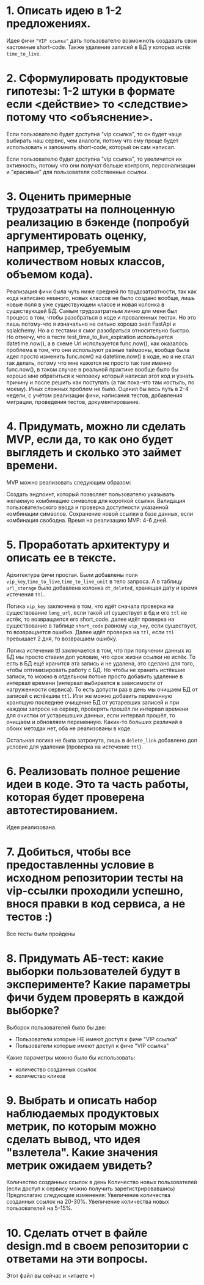 # 1. Описать идею в 1-2 предложениях.
Идея фичи `"VIP ссылка"` дать пользователю возможноть создавать свои кастомные short-code.
Также удаление записей в БД у которых истёк `time_to_live`.

# 2. Сформулировать продуктовые гипотезы: 1-2 штуки в формате если <действие> то <следствие> потому что <объяснение>.

Если пользователю будет доступна "vip ссылка", то он будет чаще выбирать наш сервис, чем аналоги, потому что ему проще будет использовать и запомнить short-code, который он сам написал.

Если пользователю будет доступна "vip ссылка", то увеличится их активность, потому что они получат больше контроля, персонализации и "красивые" для пользователя собственные ссылки.

# 3. Оценить примерные трудозатраты на полноценную реализацию в бэкенде (попробуй аргументировать оценку, например, требуемым количеством новых классов, объемом кода).

Реализация фичи была чуть ниже средней по трудозатратности, так как кода написано немного, новых классов не было создано вообще, лишь новые поля в уже существующем классе и новая колонка в существующей БД.
Самым трудозатратным лично для меня был процесс в том, чтобы разобраться в коде и проваленных тестах. Но это лишь потому-что я изначально не сильно хорошо знал FastApi и sqlalchemy.
Но а с тестами я смог разобраться относительно быстро. Но отмечу, что в тесте test_time_to_live_expiration используется datetime.now(), а в схеме Url используется func.now(), как оказалось проблема в том, что они используют разные таймзоны, вообще была идея просто изменить func.now() на datetime.now() в коде, но я не стал так делать, потому что мне кажется не просто так там именно func.now(), в таком случае в реальной практике вообще было бы хорошо мне обратиться к человеку который написал этот код и узнать причину и после решить как поступать (а так пока-что там костыль, по моему).
Иных сложных проблем не было.
Оценил бы весь путь в 2-4 недели, с учётом реализации фичи, написания тестов, добавления миграции, проведения тестов, документирование.


# 4. Придумать, можно ли сделать MVP, если да, то как оно будет выглядеть и сколько это займет времени.

MVP можно реализовать следующим образом:

Создать эндпоинт, который позволяет пользователю указывать желаемую комбинацию символов для короткой ссылки.
Валидация пользовательского ввода и проверка доступности указанной комбинации символов.
Сохранение новой ссылки в базе данных, если комбинация свободна.
Время на реализацию MVP: 4-6 дней.



# 5. Проработать архитектуру и описать ее в тексте.
Архитектура фичи простая. Были добавлены поля `vip_key`,`time_to_live`,`time_to_live_unit` в тело запроса.
А в таблицу `url_storage` было добавлена колонка `dt_deleted`, хранящая дату и время истечения `ttl`.

Логика `vip_key` заключена в том, что идёт сначала проверка на существование `long_url`, если такой url существует в бд и его `ttl` не истёк,
то возвращается его short_code.
далее идёт проверка на существование в таблице `short_code` равному `vip_key`, если существует, то возвращается ошибка.
Далее идёт проверка на `ttl`, если `ttl` превышает 2 дня, то возвращаем ошибку.

Логика истечения ttl заключается в том, что при получении данных из БД мы просто ставим доп условие, что срок жизни ссылки не истёк.
То есть в БД ещё хранится эта запись и не удалена, это сделано для того, чтобы оптимизировать работу с БД.
Но чтобы не хранить истёкшие записи, то можно в отдельном потоке просто
добавить удаление в интервал времени (интервал выбирается в зависимости от нагруженности сервиса).
То есть допусти раз в день мы очищаем БД от записей с истёкшим `ttl`.
Или же можно добавить переменную хранящую последнее очищение БД от устаревших записей и при каждом запросе на сервер,
проверять прошёл ли интервал времени для очистки от устарешвших данных, если интервал прошёл, то очищаем и обновляем переменную.
Каких-то больших различий в обоих методах нет, оба не реализованы в коде.

Остальная логика не была затронута, лишь в `delete_link` добавлено доп условие для удаления (проверка на истечение `ttl`).



# 6. Реализовать полное решение идеи в коде. Это та часть работы, которая будет проверена автотестированием.

Идея реализована.

# 7. Добиться, чтобы все предоставленны условие в исходном репозитории тесты на vip-ссылки проходили успешно, внося правки в код сервиса, а не тестов :)

Все тесты были пройдены



# 8. Придумать АБ-тест: какие выборки пользователей будут в эксперименте? Какие параметры фичи будем проверять в каждой выборке?

Выборок пользователей было бы две:
 - Пользователи которые НЕ имеют доступ к фиче "VIP ссылка"
 - Пользователи которые имеют доступ к фиче "VIP ссылка"

Какие параметры можно было бы использовать:
- количество созданных ссылок
- количество кликов


# 9. Выбрать и описать набор наблюдаемых продуктовых метрик, по которым можно сделать вывод, что идея "взлетела". Какие значения метрик ожидаем увидеть?

Количество созданных ссылок в день
Количество новых пользователей (если доступ к сервису можно получить зарегистрировавшись)
Предполагаю следующие изменения:
Увеличение количества созданных ссылок на 20-30%.
Увеличение количества новых пользователей на 5-15%.


# 10. Сделать отчет в файле design.md в своем репозитории с ответами на эти вопросы.

Этот файл вы сейчас и читаете =)
